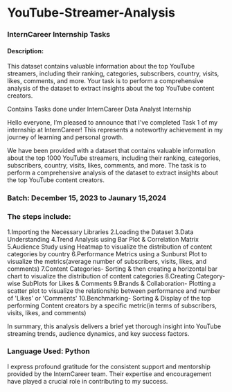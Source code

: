 # YouTube-Streamer-Analysis

### InternCareer Internship Tasks

#### Description: 
This dataset contains valuable
information about the top YouTube streamers,
including their ranking, categories, subscribers,
country, visits, likes, comments, and more.
Your task is to perform a comprehensive
analysis of the dataset to extract insights
about the top YouTube content creators.

Contains Tasks done under InternCareer Data Analyst Internship

Hello everyone, I’m pleased to announce that I've completed Task 1 of my internship at InternCareer! This represents a noteworthy achievement in my journey of learning and personal growth.

We have been provided with a dataset that contains valuable information about the top 1000 YouTube streamers, including their ranking, categories, subscribers, country, visits, likes, comments, and more. The task is to perform a comprehensive analysis of the dataset to extract insights about the top YouTube content creators.

### Batch:  December 15, 2023 to Jaunary 15,2024

### The steps include:

1.Importing the Necessary Libraries
2.Loading the Dataset
3.Data Understanding
4.Trend Analysis using Bar Plot & Correlation Matrix
5.Audience Study using Heatmap to visualize the distribution of content categories by country
6.Performance Metrics using a Sunburst Plot to visualize the metrics(average number of subscribers, visits, likes, and comments)
7.Content Categories- Sorting & then creating a horizontal bar chart to visualize the distribution of content categories
8.Creating Category-wise SubPlots for Likes & Comments
9.Brands & Collaboration- Plotting a scatter plot to visualize the relationship between performance and number of 'Likes' or 'Comments'
10.Benchmarking- Sorting & Display of the top performing Content creators by a specific metric(in terms of subscribers, visits, likes, and comments)

In summary, this analysis delivers a brief yet thorough insight into YouTube streaming trends, audience dynamics, and key success factors.

### Language Used: Python

I express profound gratitude for the consistent support and mentorship provided by the InternCareer team. Their expertise and encouragement have played a crucial role in contributing to my success.
